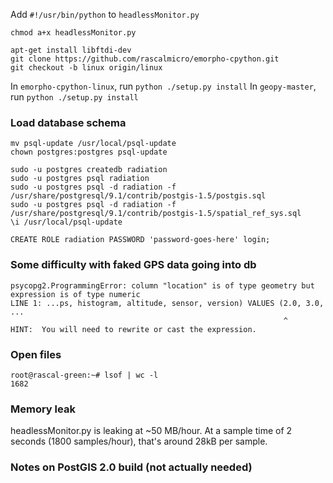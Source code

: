 Add `#!/usr/bin/python` to `headlessMonitor.py`

`chmod a+x headlessMonitor.py`

    apt-get install libftdi-dev
    git clone https://github.com/rascalmicro/emorpho-cpython.git
    git checkout -b linux origin/linux

In `emorpho-cpython-linux`, run `python ./setup.py install`
In `geopy-master`, run `python ./setup.py install`

### Load database schema ###

    mv psql-update /usr/local/psql-update
    chown postgres:postgres psql-update

    sudo -u postgres createdb radiation
    sudo -u postgres psql radiation
    sudo -u postgres psql -d radiation -f /usr/share/postgresql/9.1/contrib/postgis-1.5/postgis.sql
    sudo -u postgres psql -d radiation -f /usr/share/postgresql/9.1/contrib/postgis-1.5/spatial_ref_sys.sql
    \i /usr/local/psql-update
    
    CREATE ROLE radiation PASSWORD 'password-goes-here' login;

### Some difficulty with faked GPS data going into db ###

    psycopg2.ProgrammingError: column "location" is of type geometry but expression is of type numeric
    LINE 1: ...ps, histogram, altitude, sensor, version) VALUES (2.0, 3.0, ...
                                                                 ^
    HINT:  You will need to rewrite or cast the expression.

### Open files ###

    root@rascal-green:~# lsof | wc -l
    1682

### Memory leak ###

headlessMonitor.py is leaking at ~50 MB/hour. At a sample time of 2 seconds (1800 samples/hour), that's around 28kB per sample.

### Notes on PostGIS 2.0 build (not actually needed) ###
